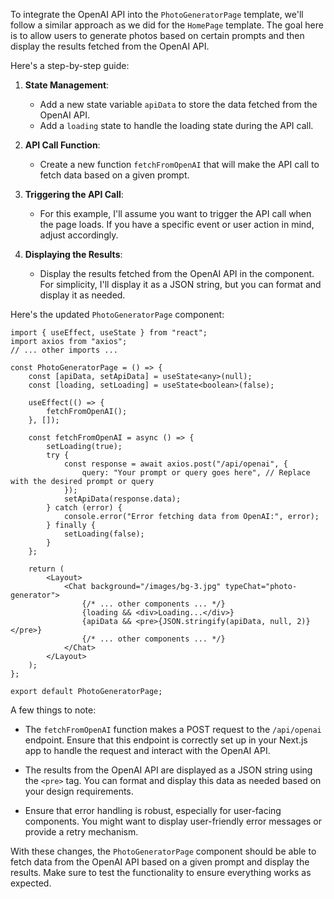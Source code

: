 To integrate the OpenAI API into the `PhotoGeneratorPage` template, we'll follow a similar approach as we did for the `HomePage` template. The goal here is to allow users to generate photos based on certain prompts and then display the results fetched from the OpenAI API.

Here's a step-by-step guide:

1. **State Management**:
   - Add a new state variable `apiData` to store the data fetched from the OpenAI API.
   - Add a `loading` state to handle the loading state during the API call.

2. **API Call Function**:
   - Create a new function `fetchFromOpenAI` that will make the API call to fetch data based on a given prompt.

3. **Triggering the API Call**:
   - For this example, I'll assume you want to trigger the API call when the page loads. If you have a specific event or user action in mind, adjust accordingly.

4. **Displaying the Results**:
   - Display the results fetched from the OpenAI API in the component. For simplicity, I'll display it as a JSON string, but you can format and display it as needed.

Here's the updated `PhotoGeneratorPage` component:

```tsx
import { useEffect, useState } from "react";
import axios from "axios";
// ... other imports ...

const PhotoGeneratorPage = () => {
    const [apiData, setApiData] = useState<any>(null);
    const [loading, setLoading] = useState<boolean>(false);

    useEffect(() => {
        fetchFromOpenAI();
    }, []);

    const fetchFromOpenAI = async () => {
        setLoading(true);
        try {
            const response = await axios.post("/api/openai", {
                query: "Your prompt or query goes here", // Replace with the desired prompt or query
            });
            setApiData(response.data);
        } catch (error) {
            console.error("Error fetching data from OpenAI:", error);
        } finally {
            setLoading(false);
        }
    };

    return (
        <Layout>
            <Chat background="/images/bg-3.jpg" typeChat="photo-generator">
                {/* ... other components ... */}
                {loading && <div>Loading...</div>}
                {apiData && <pre>{JSON.stringify(apiData, null, 2)}</pre>}
                {/* ... other components ... */}
            </Chat>
        </Layout>
    );
};

export default PhotoGeneratorPage;
```

A few things to note:

- The `fetchFromOpenAI` function makes a POST request to the `/api/openai` endpoint. Ensure that this endpoint is correctly set up in your Next.js app to handle the request and interact with the OpenAI API.
  
- The results from the OpenAI API are displayed as a JSON string using the `<pre>` tag. You can format and display this data as needed based on your design requirements.

- Ensure that error handling is robust, especially for user-facing components. You might want to display user-friendly error messages or provide a retry mechanism.

With these changes, the `PhotoGeneratorPage` component should be able to fetch data from the OpenAI API based on a given prompt and display the results. Make sure to test the functionality to ensure everything works as expected.
